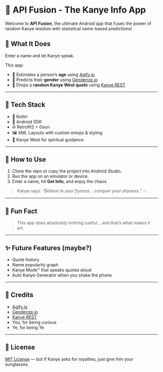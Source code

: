 # 🤖 API Fusion - The Kanye Info App

Welcome to **API Fusion**, the ultimate Android app that fuses the power of random Kanye wisdom with statistical name-based predictions!

## 📱 What It Does

Enter a name and let Kanye speak.

This app:
- 🔢 Estimates a person’s **age** using [Agify.io](https://agify.io)
- 🚻 Predicts their **gender** using [Genderize.io](https://genderize.io)
- 🧠 Drops a **random Kanye West quote** using [Kanye REST](https://api.kanye.rest)

---

## 🔧 Tech Stack

- 🧠 Kotlin
- 📱 Android SDK
- 🌐 Retrofit2 + Gson
- 🖼 XML Layouts with custom emojis & styling
- 🐙 Kanye West for spiritual guidance

---

## 🚀 How to Use

1. Clone the repo or copy the project into Android Studio.
2. Run the app on an emulator or device.
3. Enter a name, hit **Get Info**, and enjoy the chaos.

> Kanye says: *“Believe in your flyness... conquer your shyness.”* 💥

---

## 🧠 Fun Fact

> This app does absolutely nothing useful... and that’s what makes it art.

---

## ✨ Future Features (maybe?)

- Quote history
- Name popularity graph
- Kanye Mode™ that speaks quotes aloud
- Auto Kanye Generator when you shake the phone

---

## 🙏 Credits

- [Agify.io](https://agify.io)
- [Genderize.io](https://genderize.io)
- [Kanye REST](https://api.kanye.rest)
- You, for being curious
- Ye, for being Ye

---

## 🧵 License

[MIT License](LICENSE) — but if Kanye asks for royalties, just give him your sunglasses.



